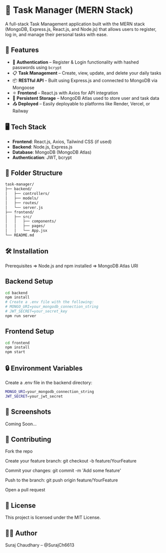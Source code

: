 # 📝 Task Manager (MERN Stack)

A full-stack Task Management application built with the MERN stack (MongoDB, Express.js, React.js, and Node.js) that allows users to register, log in, and manage their personal tasks with ease.

## 🚀 Features

- 🔐 **Authentication** – Register & Login functionality with hashed passwords using `bcrypt`
- 📋 **Task Management** – Create, view, update, and delete your daily tasks
- 📦 **RESTful API** – Built using Express.js and connected to MongoDB via Mongoose
- ⚛️ **Frontend** – React.js with Axios for API integration
- 💾 **Persistent Storage** – MongoDB Atlas used to store user and task data
- 📤 **Deployed** – Easily deployable to platforms like Render, Vercel, or Railway

## 🖥️ Tech Stack

- **Frontend**: React.js, Axios, Tailwind CSS (if used)
- **Backend**: Node.js, Express.js
- **Database**: MongoDB (MongoDB Atlas)
- **Authentication**: JWT, bcrypt

## 📂 Folder Structure

```bash
task-manager/
├── backend/
│   ├── controllers/
│   ├── models/
│   ├── routes/
│   └── server.js
├── frontend/
│   ├── src/
│   │   ├── components/
│   │   ├── pages/
│   │   └── App.jsx
└── README.md
```
## 🛠️ Installation
 Prerequisites
   => Node.js and npm installed
   => MongoDB Atlas URI

## Backend Setup
```bash
cd backend
npm install
# Create a .env file with the following:
# MONGO_URI=your_mongodb_connection_string
# JWT_SECRET=your_secret_key
npm run server
```

## Frontend Setup
```bash
cd frontend
npm install
npm start
```
## 🔒 Environment Variables
Create a .env file in the backend directory:
```bash
MONGO_URI=your_mongodb_connection_string
JWT_SECRET=your_jwt_secret
```
## 📸 Screenshots
<!-- Add screenshots here -->
Coming Soon...

## 🤝 Contributing
Fork the repo

Create your feature branch: git checkout -b feature/YourFeature

Commit your changes: git commit -m 'Add some feature'

Push to the branch: git push origin feature/YourFeature

Open a pull request

## 📄 License
This project is licensed under the MIT License.

## 🙋‍♂️ Author
Suraj Chaudhary – @SurajCh6613
